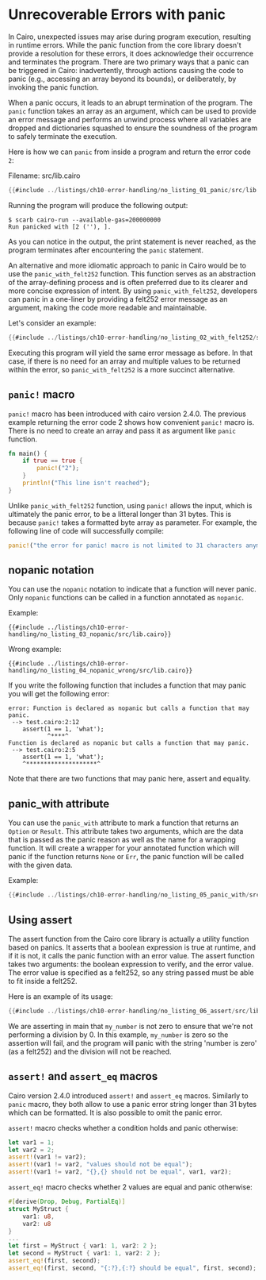 # Unrecoverable Errors with panic

In Cairo, unexpected issues may arise during program execution, resulting in runtime errors. While the panic function from the core library doesn't provide a resolution for these errors, it does acknowledge their occurrence and terminates the program. There are two primary ways that a panic can be triggered in Cairo: inadvertently, through actions causing the code to panic (e.g., accessing an array beyond its bounds), or deliberately, by invoking the panic function.

When a panic occurs, it leads to an abrupt termination of the program. The `panic` function takes an array as an argument, which can be used to provide an error message and performs an unwind process where all variables are dropped and dictionaries squashed to ensure the soundness of the program to safely terminate the execution.

Here is how we can `panic` from inside a program and return the error code `2`:

<span class="filename">Filename: src/lib.cairo</span>

```rust
{{#include ../listings/ch10-error-handling/no_listing_01_panic/src/lib.cairo}}
```

Running the program will produce the following output:

```shell
$ scarb cairo-run --available-gas=200000000
Run panicked with [2 (''), ].
```

As you can notice in the output, the print statement is never reached, as the program terminates after encountering the `panic` statement.

An alternative and more idiomatic approach to panic in Cairo would be to use the `panic_with_felt252` function. This function serves as an abstraction of the array-defining process and is often preferred due to its clearer and more concise expression of intent. By using `panic_with_felt252`, developers can panic in a one-liner by providing a felt252 error message as an argument, making the code more readable and maintainable.

Let's consider an example:

```rust
{{#include ../listings/ch10-error-handling/no_listing_02_with_felt252/src/lib.cairo}}
```

Executing this program will yield the same error message as before. In that case, if there is no need for an array and multiple values to be returned within the error, so `panic_with_felt252` is a more succinct alternative.

## `panic!` macro

`panic!` macro has been introduced with cairo version 2.4.0. The previous example returning the error code 2 shows how convenient `panic!` macro is. There is no need to create an array and pass it as argument like `panic` function.

```rust
fn main() {
    if true == true {
        panic!("2");
    }
    println!("This line isn't reached");
}
```

Unlike `panic_with_felt252` function, using `panic!` allows the input, which is ultimately the panic error, to be a litteral longer than 31 bytes. This is because `panic!` takes a formatted byte array as parameter. For example, the following line of code will successfully compile: 

```rust
panic!("the error for panic! macro is not limited to 31 characters anymore");
```

## nopanic notation

You can use the `nopanic` notation to indicate that a function will never panic. Only `nopanic` functions can be called in a function annotated as `nopanic`.

Example:

```rust,noplayground
{{#include ../listings/ch10-error-handling/no_listing_03_nopanic/src/lib.cairo}}
```

Wrong example:

```rust,noplayground
{{#include ../listings/ch10-error-handling/no_listing_04_nopanic_wrong/src/lib.cairo}}
```

If you write the following function that includes a function that may panic you will get the following error:

```shell
error: Function is declared as nopanic but calls a function that may panic.
 --> test.cairo:2:12
    assert(1 == 1, 'what');
           ^****^
Function is declared as nopanic but calls a function that may panic.
 --> test.cairo:2:5
    assert(1 == 1, 'what');
    ^********************^
```

Note that there are two functions that may panic here, assert and equality.

## panic_with attribute

You can use the `panic_with` attribute to mark a function that returns an `Option` or `Result`. This attribute takes two arguments, which are the data that is passed as the panic reason as well as the name for a wrapping function. It will create a wrapper for your annotated function which will panic if the function returns `None` or `Err`, the panic function will be called with the given data.

Example:

```rust
{{#include ../listings/ch10-error-handling/no_listing_05_panic_with/src/lib.cairo}}
```

## Using assert

The assert function from the Cairo core library is actually a utility function based on panics. It asserts that a boolean expression is true at runtime, and if it is not, it calls the panic function with an error value. The assert function takes two arguments: the boolean expression to verify, and the error value. The error value is specified as a felt252, so any string passed must be able to fit inside a felt252.

Here is an example of its usage:

```rust
{{#include ../listings/ch10-error-handling/no_listing_06_assert/src/lib.cairo}}
```

We are asserting in main that `my_number` is not zero to ensure that we're not performing a division by 0.
In this example, `my_number` is zero so the assertion will fail, and the program will panic
with the string 'number is zero' (as a felt252) and the division will not be reached.

## `assert!` and `assert_eq` macros

Cairo version 2.4.0 introduced `assert!` and `assert_eq` macros. Similarly to `panic` macro, they both allow to use a panic error string longer than 31 bytes which can be formatted. It is also possible to omit the panic error.

`assert!` macro checks whether a condition holds and panic otherwise: 

```rust
let var1 = 1;
let var2 = 2;
assert!(var1 != var2);
assert!(var1 != var2, "values should not be equal");
assert!(var1 != var2, "{},{} should not be equal", var1, var2);
```

`assert_eq!` macro checks whether 2 values are equal and panic otherwise:

```rust
#[derive(Drop, Debug, PartialEq)]
struct MyStruct {
    var1: u8,
    var2: u8
}
...
let first = MyStruct { var1: 1, var2: 2 };
let second = MyStruct { var1: 1, var2: 2 };
assert_eq!(first, second);
assert_eq!(first, second, "{:?},{:?} should be equal", first, second);
```
